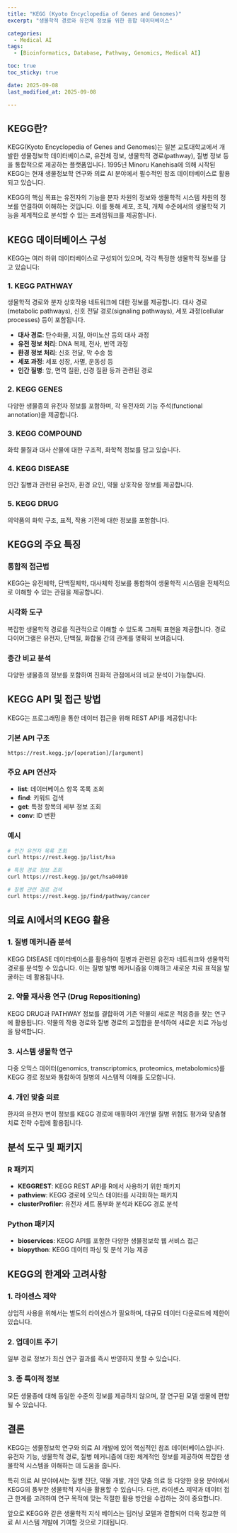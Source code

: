 ```yaml
---
title: "KEGG (Kyoto Encyclopedia of Genes and Genomes)"
excerpt: "생물학적 경로와 유전체 정보를 위한 종합 데이터베이스"

categories:
  - Medical AI
tags:
  - [Bioinformatics, Database, Pathway, Genomics, Medical AI]

toc: true
toc_sticky: true

date: 2025-09-08
last_modified_at: 2025-09-08

---
```


## KEGG란?

KEGG(Kyoto Encyclopedia of Genes and Genomes)는 일본 교토대학교에서 개발한 생물정보학 데이터베이스로, 유전체 정보, 생물학적 경로(pathway), 질병 정보 등을 통합적으로 제공하는 플랫폼입니다. 1995년 Minoru Kanehisa에 의해 시작된 KEGG는 현재 생물정보학 연구와 의료 AI 분야에서 필수적인 참조 데이터베이스로 활용되고 있습니다.

KEGG의 핵심 목표는 유전자의 기능을 분자 차원의 정보와 생물학적 시스템 차원의 정보를 연결하여 이해하는 것입니다. 이를 통해 세포, 조직, 개체 수준에서의 생물학적 기능을 체계적으로 분석할 수 있는 프레임워크를 제공합니다.

## KEGG 데이터베이스 구성

KEGG는 여러 하위 데이터베이스로 구성되어 있으며, 각각 특정한 생물학적 정보를 담고 있습니다:

### 1. KEGG PATHWAY
생물학적 경로와 분자 상호작용 네트워크에 대한 정보를 제공합니다. 대사 경로(metabolic pathways), 신호 전달 경로(signaling pathways), 세포 과정(cellular processes) 등이 포함됩니다.

- **대사 경로**: 탄수화물, 지질, 아미노산 등의 대사 과정
- **유전 정보 처리**: DNA 복제, 전사, 번역 과정
- **환경 정보 처리**: 신호 전달, 막 수송 등
- **세포 과정**: 세포 성장, 사멸, 운동성 등
- **인간 질병**: 암, 면역 질환, 신경 질환 등과 관련된 경로

### 2. KEGG GENES
다양한 생물종의 유전자 정보를 포함하며, 각 유전자의 기능 주석(functional annotation)을 제공합니다.

### 3. KEGG COMPOUND
화학 물질과 대사 산물에 대한 구조적, 화학적 정보를 담고 있습니다.

### 4. KEGG DISEASE
인간 질병과 관련된 유전자, 환경 요인, 약물 상호작용 정보를 제공합니다.

### 5. KEGG DRUG
의약품의 화학 구조, 표적, 작용 기전에 대한 정보를 포함합니다.

## KEGG의 주요 특징

### 통합적 접근법
KEGG는 유전체학, 단백질체학, 대사체학 정보를 통합하여 생물학적 시스템을 전체적으로 이해할 수 있는 관점을 제공합니다.

### 시각화 도구
복잡한 생물학적 경로를 직관적으로 이해할 수 있도록 그래픽 표현을 제공합니다. 경로 다이어그램은 유전자, 단백질, 화합물 간의 관계를 명확히 보여줍니다.

### 종간 비교 분석
다양한 생물종의 정보를 포함하여 진화적 관점에서의 비교 분석이 가능합니다.

## KEGG API 및 접근 방법

KEGG는 프로그래밍을 통한 데이터 접근을 위해 REST API를 제공합니다:

### 기본 API 구조
```
https://rest.kegg.jp/[operation]/[argument]
```

### 주요 API 연산자
- **list**: 데이터베이스 항목 목록 조회
- **find**: 키워드 검색
- **get**: 특정 항목의 세부 정보 조회
- **conv**: ID 변환

### 예시
```bash
# 인간 유전자 목록 조회
curl https://rest.kegg.jp/list/hsa

# 특정 경로 정보 조회
curl https://rest.kegg.jp/get/hsa04010

# 질병 관련 경로 검색
curl https://rest.kegg.jp/find/pathway/cancer
```

## 의료 AI에서의 KEGG 활용

### 1. 질병 메커니즘 분석
KEGG DISEASE 데이터베이스를 활용하여 질병과 관련된 유전자 네트워크와 생물학적 경로를 분석할 수 있습니다. 이는 질병 발병 메커니즘을 이해하고 새로운 치료 표적을 발굴하는 데 활용됩니다.

### 2. 약물 재사용 연구 (Drug Repositioning)
KEGG DRUG과 PATHWAY 정보를 결합하여 기존 약물의 새로운 적응증을 찾는 연구에 활용됩니다. 약물의 작용 경로와 질병 경로의 교집합을 분석하여 새로운 치료 가능성을 탐색합니다.

### 3. 시스템 생물학 연구
다중 오믹스 데이터(genomics, transcriptomics, proteomics, metabolomics)를 KEGG 경로 정보와 통합하여 질병의 시스템적 이해를 도모합니다.

### 4. 개인 맞춤 의료
환자의 유전자 변이 정보를 KEGG 경로에 매핑하여 개인별 질병 위험도 평가와 맞춤형 치료 전략 수립에 활용됩니다.

## 분석 도구 및 패키지

### R 패키지
- **KEGGREST**: KEGG REST API를 R에서 사용하기 위한 패키지
- **pathview**: KEGG 경로에 오믹스 데이터를 시각화하는 패키지
- **clusterProfiler**: 유전자 세트 풍부화 분석과 KEGG 경로 분석

### Python 패키지
- **bioservices**: KEGG API를 포함한 다양한 생물정보학 웹 서비스 접근
- **biopython**: KEGG 데이터 파싱 및 분석 기능 제공

## KEGG의 한계와 고려사항

### 1. 라이센스 제약
상업적 사용을 위해서는 별도의 라이센스가 필요하며, 대규모 데이터 다운로드에 제한이 있습니다.

### 2. 업데이트 주기
일부 경로 정보가 최신 연구 결과를 즉시 반영하지 못할 수 있습니다.

### 3. 종 특이적 정보
모든 생물종에 대해 동일한 수준의 정보를 제공하지 않으며, 잘 연구된 모델 생물에 편향될 수 있습니다.

## 결론

KEGG는 생물정보학 연구와 의료 AI 개발에 있어 핵심적인 참조 데이터베이스입니다. 유전자 기능, 생물학적 경로, 질병 메커니즘에 대한 체계적인 정보를 제공하여 복잡한 생물학적 시스템을 이해하는 데 도움을 줍니다. 

특히 의료 AI 분야에서는 질병 진단, 약물 개발, 개인 맞춤 의료 등 다양한 응용 분야에서 KEGG의 풍부한 생물학적 지식을 활용할 수 있습니다. 다만, 라이센스 제약과 데이터 접근 한계를 고려하여 연구 목적에 맞는 적절한 활용 방안을 수립하는 것이 중요합니다.

앞으로 KEGG와 같은 생물학적 지식 베이스는 딥러닝 모델과 결합되어 더욱 정교한 의료 AI 시스템 개발에 기여할 것으로 기대됩니다.